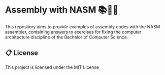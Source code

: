 # Assembly with NASM 📚👨‍💻

This repository aims to provide examples of assembly codes with the NASM assembler, containing answers to exercises for fixing the computer architecture discipline of the Bachelor of Computer Science.


## 📋 License

This project is licensed under the MIT License
